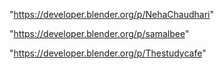 "https://developer.blender.org/p/NehaChaudhari"

"https://developer.blender.org/p/samalbee"

"https://developer.blender.org/p/Thestudycafe"

